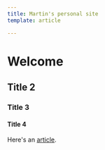 ```yaml
---
title: Martin's personal site
template: article

---
```


# Welcome

## Title 2

### Title 3

#### Title 4

Here's an [article](blog/aaa).
